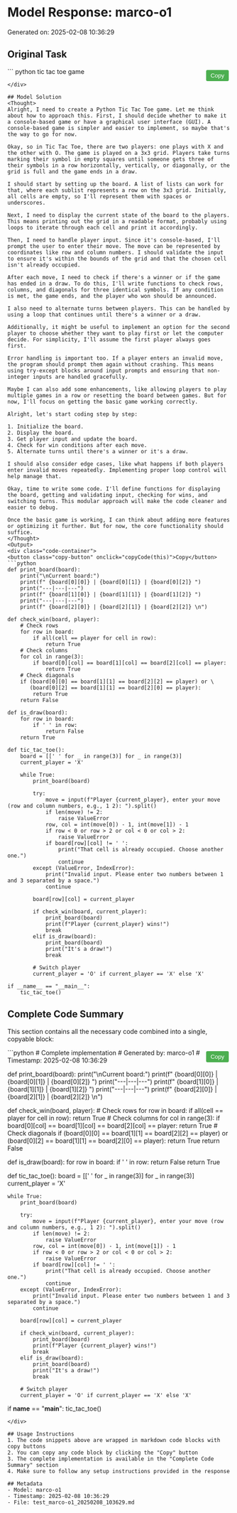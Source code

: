 # Model Response: marco-o1
Generated on: 2025-02-08 10:36:29


<style>
.copy-button {
    position: absolute;
    top: 5px;
    right: 5px;
    padding: 5px 10px;
    background-color: #4CAF50;
    color: white;
    border: none;
    border-radius: 3px;
    cursor: pointer;
    z-index: 1;
}
.code-container {
    position: relative;
    margin: 10px 0;
}
.copy-button:hover {
    background-color: #45a049;
}
.copy-button:active {
    background-color: #3d8b40;
}
</style>

<script>
function copyCode(buttonElement) {
    const codeBlock = buttonElement.parentElement.querySelector('code');
    const range = document.createRange();
    range.selectNode(codeBlock);
    window.getSelection().removeAllRanges();
    window.getSelection().addRange(range);
    try {
        document.execCommand('copy');
        buttonElement.textContent = 'Copied!';
        setTimeout(() => {
            buttonElement.textContent = 'Copy';
        }, 2000);
    } catch(e) {
        console.error('Failed to copy text:', e);
        buttonElement.textContent = 'Failed to copy';
    }
    window.getSelection().removeAllRanges();
}
</script>


## Original Task
<div class="code-container">
<button class="copy-button" onclick="copyCode(this)">Copy</button>
```
python tic tac toe game

```
</div>

## Model Solution
<Thought>
Alright, I need to create a Python Tic Tac Toe game. Let me think about how to approach this. First, I should decide whether to make it a console-based game or have a graphical user interface (GUI). A console-based game is simpler and easier to implement, so maybe that's the way to go for now.

Okay, so in Tic Tac Toe, there are two players: one plays with X and the other with O. The game is played on a 3x3 grid. Players take turns marking their symbol in empty squares until someone gets three of their symbols in a row horizontally, vertically, or diagonally, or the grid is full and the game ends in a draw.

I should start by setting up the board. A list of lists can work for that, where each sublist represents a row on the 3x3 grid. Initially, all cells are empty, so I'll represent them with spaces or underscores.

Next, I need to display the current state of the board to the players. This means printing out the grid in a readable format, probably using loops to iterate through each cell and print it accordingly.

Then, I need to handle player input. Since it's console-based, I'll prompt the user to enter their move. The move can be represented by coordinates like row and column numbers. I should validate the input to ensure it's within the bounds of the grid and that the chosen cell isn't already occupied.

After each move, I need to check if there's a winner or if the game has ended in a draw. To do this, I'll write functions to check rows, columns, and diagonals for three identical symbols. If any condition is met, the game ends, and the player who won should be announced.

I also need to alternate turns between players. This can be handled by using a loop that continues until there's a winner or a draw.

Additionally, it might be useful to implement an option for the second player to choose whether they want to play first or let the computer decide. For simplicity, I'll assume the first player always goes first.

Error handling is important too. If a player enters an invalid move, the program should prompt them again without crashing. This means using try-except blocks around input prompts and ensuring that non-integer inputs are handled gracefully.

Maybe I can also add some enhancements, like allowing players to play multiple games in a row or resetting the board between games. But for now, I'll focus on getting the basic game working correctly.

Alright, let's start coding step by step:

1. Initialize the board.
2. Display the board.
3. Get player input and update the board.
4. Check for win conditions after each move.
5. Alternate turns until there's a winner or it's a draw.

I should also consider edge cases, like what happens if both players enter invalid moves repeatedly. Implementing proper loop control will help manage that.

Okay, time to write some code. I'll define functions for displaying the board, getting and validating input, checking for wins, and switching turns. This modular approach will make the code cleaner and easier to debug.

Once the basic game is working, I can think about adding more features or optimizing it further. But for now, the core functionality should suffice.
</Thought>
<Output>
<div class="code-container">
<button class="copy-button" onclick="copyCode(this)">Copy</button>
```python
def print_board(board):
    print("\nCurrent board:")
    print(f" {board[0][0]} | {board[0][1]} | {board[0][2]} ")
    print("---|---|---")
    print(f" {board[1][0]} | {board[1][1]} | {board[1][2]} ")
    print("---|---|---")
    print(f" {board[2][0]} | {board[2][1]} | {board[2][2]} \n")

def check_win(board, player):
    # Check rows
    for row in board:
        if all(cell == player for cell in row):
            return True
    # Check columns
    for col in range(3):
        if board[0][col] == board[1][col] == board[2][col] == player:
            return True
    # Check diagonals
    if (board[0][0] == board[1][1] == board[2][2] == player) or \
       (board[0][2] == board[1][1] == board[2][0] == player):
        return True
    return False

def is_draw(board):
    for row in board:
        if ' ' in row:
            return False
    return True

def tic_tac_toe():
    board = [[' ' for _ in range(3)] for _ in range(3)]
    current_player = 'X'
    
    while True:
        print_board(board)
        
        try:
            move = input(f"Player {current_player}, enter your move (row and column numbers, e.g., 1 2): ").split()
            if len(move) != 2:
                raise ValueError
            row, col = int(move[0]) - 1, int(move[1]) - 1
            if row < 0 or row > 2 or col < 0 or col > 2:
                raise ValueError
            if board[row][col] != ' ':
                print("That cell is already occupied. Choose another one.")
                continue
        except (ValueError, IndexError):
            print("Invalid input. Please enter two numbers between 1 and 3 separated by a space.")
            continue
        
        board[row][col] = current_player
        
        if check_win(board, current_player):
            print_board(board)
            print(f"Player {current_player} wins!")
            break
        elif is_draw(board):
            print_board(board)
            print("It's a draw!")
            break
        
        # Switch player
        current_player = 'O' if current_player == 'X' else 'X'

if __name__ == "__main__":
    tic_tac_toe()
```
</div>
</Output>

## Complete Code Summary
This section contains all the necessary code combined into a single, copyable block:

<div class="code-container">
<button class="copy-button" onclick="copyCode(this)">Copy</button>
```python
# Complete implementation
# Generated by: marco-o1
# Timestamp: 2025-02-08 10:36:29

def print_board(board):
    print("\nCurrent board:")
    print(f" {board[0][0]} | {board[0][1]} | {board[0][2]} ")
    print("---|---|---")
    print(f" {board[1][0]} | {board[1][1]} | {board[1][2]} ")
    print("---|---|---")
    print(f" {board[2][0]} | {board[2][1]} | {board[2][2]} \n")

def check_win(board, player):
    # Check rows
    for row in board:
        if all(cell == player for cell in row):
            return True
    # Check columns
    for col in range(3):
        if board[0][col] == board[1][col] == board[2][col] == player:
            return True
    # Check diagonals
    if (board[0][0] == board[1][1] == board[2][2] == player) or \
       (board[0][2] == board[1][1] == board[2][0] == player):
        return True
    return False

def is_draw(board):
    for row in board:
        if ' ' in row:
            return False
    return True

def tic_tac_toe():
    board = [[' ' for _ in range(3)] for _ in range(3)]
    current_player = 'X'
    
    while True:
        print_board(board)
        
        try:
            move = input(f"Player {current_player}, enter your move (row and column numbers, e.g., 1 2): ").split()
            if len(move) != 2:
                raise ValueError
            row, col = int(move[0]) - 1, int(move[1]) - 1
            if row < 0 or row > 2 or col < 0 or col > 2:
                raise ValueError
            if board[row][col] != ' ':
                print("That cell is already occupied. Choose another one.")
                continue
        except (ValueError, IndexError):
            print("Invalid input. Please enter two numbers between 1 and 3 separated by a space.")
            continue
        
        board[row][col] = current_player
        
        if check_win(board, current_player):
            print_board(board)
            print(f"Player {current_player} wins!")
            break
        elif is_draw(board):
            print_board(board)
            print("It's a draw!")
            break
        
        # Switch player
        current_player = 'O' if current_player == 'X' else 'X'

if __name__ == "__main__":
    tic_tac_toe()

```
</div>

## Usage Instructions
1. The code snippets above are wrapped in markdown code blocks with copy buttons
2. You can copy any code block by clicking the "Copy" button
3. The complete implementation is available in the "Complete Code Summary" section
4. Make sure to follow any setup instructions provided in the response

## Metadata
- Model: marco-o1
- Timestamp: 2025-02-08 10:36:29
- File: test_marco-o1_20250208_103629.md
